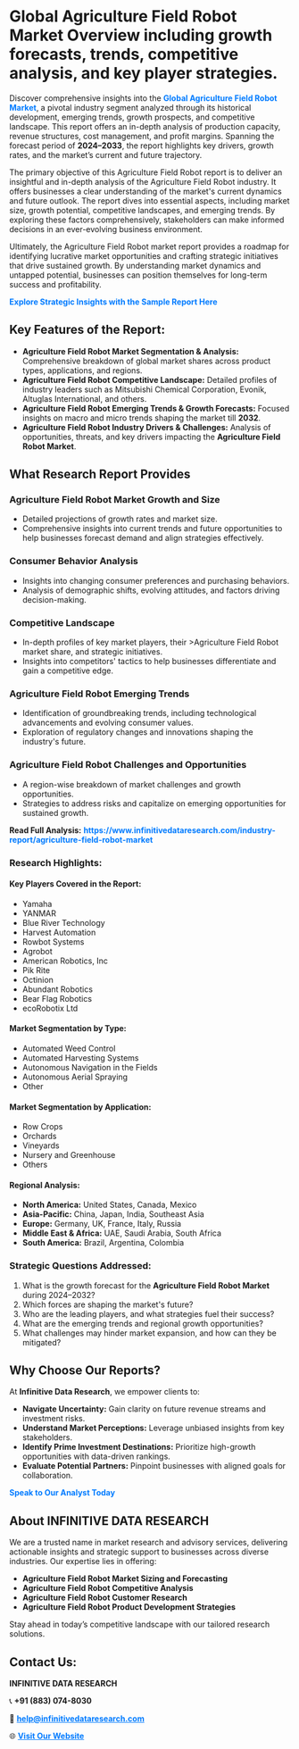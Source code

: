 <h1>Global Agriculture Field Robot Market Overview including growth forecasts, trends, competitive analysis, and key player strategies.</h1>
<p>
Discover comprehensive insights into the 
<a href="https://www.infinitivedataresearch.com/industry-report/agriculture-field-robot-market" rel="dofollow" style="color: #007BFF; text-decoration: none;"><strong>Global Agriculture Field Robot Market</strong></a>, a pivotal industry segment analyzed through its historical development, emerging trends, growth prospects, and competitive landscape. This report offers an in-depth analysis of production capacity, revenue structures, cost management, and profit margins. Spanning the forecast period of <strong>2024–2033</strong>, the report highlights key drivers, growth rates, and the market’s current and future trajectory.
</p>
<p>
The primary objective of this Agriculture Field Robot report is to deliver an insightful and in-depth analysis of the Agriculture Field Robot industry. It offers businesses a clear understanding of the market's current dynamics and future outlook. The report dives into essential aspects, including market size, growth potential, competitive landscapes, and emerging trends. By exploring these factors comprehensively, stakeholders can make informed decisions in an ever-evolving business environment.
</p>
<p>
Ultimately, the Agriculture Field Robot market report provides a roadmap for identifying lucrative market opportunities and crafting strategic initiatives that drive sustained growth. By understanding market dynamics and untapped potential, businesses can position themselves for long-term success and profitability.
</p>
<p>
<a href="https://www.infinitivedataresearch.com/request-sample/reportId=106972" style="color: #007BFF; text-decoration: none;"><strong>Explore Strategic Insights with the Sample Report Here</strong></a>
</p>

<h2>Key Features of the Report:</h2>
<ul>
<li><strong>Agriculture Field Robot Market Segmentation & Analysis:</strong> Comprehensive breakdown of global market shares across product types, applications, and regions.</li>
<li><strong>Agriculture Field Robot Competitive Landscape:</strong> Detailed profiles of industry leaders such as Mitsubishi Chemical Corporation, Evonik, Altuglas International, and others.</li>
<li><strong>Agriculture Field Robot Emerging Trends & Growth Forecasts:</strong> Focused insights on macro and micro trends shaping the market till <strong>2032</strong>.</li>
<li><strong>Agriculture Field Robot Industry Drivers & Challenges:</strong> Analysis of opportunities, threats, and key drivers impacting the <strong>Agriculture Field Robot Market</strong>.</li>
</ul>

<h2>What Research Report Provides</h2>
<h3>Agriculture Field Robot Market Growth and Size</h3>
<ul>
<li>Detailed projections of growth rates and market size.</li>
<li>Comprehensive insights into current trends and future opportunities to help businesses forecast demand and align strategies effectively.</li>
</ul>

<h3>Consumer Behavior Analysis</h3>
<ul>
<li>Insights into changing consumer preferences and purchasing behaviors.</li>
<li>Analysis of demographic shifts, evolving attitudes, and factors driving decision-making.</li>
</ul>

<h3>Competitive Landscape</h3>
<ul>
<li>In-depth profiles of key market players, their >Agriculture Field Robot market share, and strategic initiatives.</li>
<li>Insights into competitors' tactics to help businesses differentiate and gain a competitive edge.</li>
</ul>

<h3>Agriculture Field Robot Emerging Trends</h3>
<ul>
<li>Identification of groundbreaking trends, including technological advancements and evolving consumer values.</li>
<li>Exploration of regulatory changes and innovations shaping the industry's future.</li>
</ul>

<h3>Agriculture Field Robot Challenges and Opportunities</h3>
<ul>
<li>A region-wise breakdown of market challenges and growth opportunities.</li>
<li>Strategies to address risks and capitalize on emerging opportunities for sustained growth.</li>
</ul>
<p><strong>Read Full Analysis:</strong> <a href="https://www.infinitivedataresearch.com/industry-report/agriculture-field-robot-market" rel="dofollow" style="color: #007BFF; text-decoration: none;"><strong>https://www.infinitivedataresearch.com/industry-report/agriculture-field-robot-market</strong></a></p>
<h3>Research Highlights:</h3>
<h4>Key Players Covered in the Report:</h4>
<ul><li>Yamaha</li><li>YANMAR</li><li>Blue River Technology</li><li>Harvest Automation</li><li>Rowbot Systems</li><li>Agrobot</li><li>American Robotics, Inc</li><li>Pik Rite</li><li>Octinion</li><li>Abundant Robotics</li><li>Bear Flag Robotics</li><li>ecoRobotix Ltd</li></ul>
<h4>Market Segmentation by Type:</h4>
<ul><li>Automated Weed Control</li><li>Automated Harvesting Systems</li><li>Autonomous Navigation in the Fields</li><li>Autonomous Aerial Spraying</li><li>Other</li></ul>
<h4>Market Segmentation by Application:</h4>
<ul><li>Row Crops</li><li>Orchards</li><li>Vineyards</li><li>Nursery and Greenhouse</li><li>Others</li></ul>

<h4>Regional Analysis:</h4>
<ul>
<li><strong>North America:</strong> United States, Canada, Mexico</li>
<li><strong>Asia-Pacific:</strong> China, Japan, India, Southeast Asia</li>
<li><strong>Europe:</strong> Germany, UK, France, Italy, Russia</li>
<li><strong>Middle East & Africa:</strong> UAE, Saudi Arabia, South Africa</li>
<li><strong>South America:</strong> Brazil, Argentina, Colombia</li>
</ul>

<h3>Strategic Questions Addressed:</h3>
<ol>
<li>What is the growth forecast for the <strong>Agriculture Field Robot Market</strong> during 2024–2032?</li>
<li>Which forces are shaping the market's future?</li>
<li>Who are the leading players, and what strategies fuel their success?</li>
<li>What are the emerging trends and regional growth opportunities?</li>
<li>What challenges may hinder market expansion, and how can they be mitigated?</li>
</ol>

<h2>Why Choose Our Reports?</h2>
<p>At <strong>Infinitive Data Research</strong>, we empower clients to:</p>
<ul>
<li><strong>Navigate Uncertainty:</strong> Gain clarity on future revenue streams and investment risks.</li>
<li><strong>Understand Market Perceptions:</strong> Leverage unbiased insights from key stakeholders.</li>
<li><strong>Identify Prime Investment Destinations:</strong> Prioritize high-growth opportunities with data-driven rankings.</li>
<li><strong>Evaluate Potential Partners:</strong> Pinpoint businesses with aligned goals for collaboration.</li>
</ul>
<p><a href="https://www.infinitivedataresearch.com/industry-report/agriculture-field-robot-market" rel="dofollow" style="color: #007BFF; text-decoration: none;"><strong>Speak to Our Analyst Today</strong></a></p>

<h2>About INFINITIVE DATA RESEARCH</h2>
<p>We are a trusted name in market research and advisory services, delivering actionable insights and strategic support to businesses across diverse industries. Our expertise lies in offering:</p>
<ul>
<li><strong>Agriculture Field Robot Market Sizing and Forecasting</strong></li>
<li><strong>Agriculture Field Robot Competitive Analysis</strong></li>
<li><strong>Agriculture Field Robot Customer Research</strong></li>
<li><strong>Agriculture Field Robot Product Development Strategies</strong></li>
</ul>
<p>Stay ahead in today’s competitive landscape with our tailored research solutions.</p>

<h2>Contact Us:</h2>
<p><strong>INFINITIVE DATA RESEARCH</strong></p>
<p>📞 <strong>+91 (883) 074-8030</strong></p>
<p>📧 <strong><a href="mailto:help@infinitivedataresearch.com" style="color: #007BFF;">help@infinitivedataresearch.com</a></strong></p>
<p>🌐 <strong><a href="https://www.infinitivedataresearch.com" rel="dofollow" style="color: #007BFF;">Visit Our Website</a></strong></p>